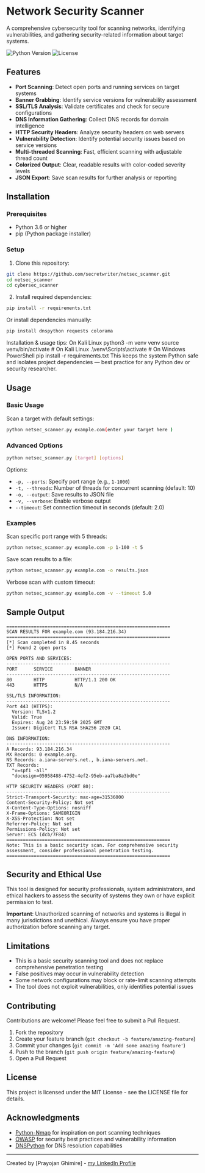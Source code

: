 # Network Security Scanner

A comprehensive cybersecurity tool for scanning networks, identifying vulnerabilities, and gathering security-related information about target systems.

![Python Version](https://img.shields.io/badge/python-3.6+-blue.svg)
![License](https://img.shields.io/badge/license-MIT-green.svg)

## Features

- **Port Scanning**: Detect open ports and running services on target systems
- **Banner Grabbing**: Identify service versions for vulnerability assessment
- **SSL/TLS Analysis**: Validate certificates and check for secure configurations
- **DNS Information Gathering**: Collect DNS records for domain intelligence
- **HTTP Security Headers**: Analyze security headers on web servers
- **Vulnerability Detection**: Identify potential security issues based on service versions
- **Multi-threaded Scanning**: Fast, efficient scanning with adjustable thread count
- **Colorized Output**: Clear, readable results with color-coded severity levels
- **JSON Export**: Save scan results for further analysis or reporting

## Installation

### Prerequisites

- Python 3.6 or higher
- pip (Python package installer)

### Setup

1. Clone this repository:

```bash
git clone https://github.com/secretwriter/netsec_scanner.git
cd netsec_scanner
cd cybersec_scanner
```

2. Install required dependencies:

```bash
pip install -r requirements.txt
```

Or install dependencies manually:

```bash
pip install dnspython requests colorama
```
Installation & usage tips:
On Kali Linux
python3 -m venv venv
source venv/bin/activate     # On Kali Linux
.\venv\Scripts\activate      # On Windows PowerShell
pip install -r requirements.txt
This keeps the system Python safe and isolates project dependencies — best practice for any Python dev or security researcher.


## Usage

### Basic Usage

Scan a target with default settings:

```bash
python netsec_scanner.py example.com(enter your target here )
```

### Advanced Options

```bash
python netsec_scanner.py [target] [options]
```

Options:

- `-p, --ports`: Specify port range (e.g., `1-1000`)
- `-t, --threads`: Number of threads for concurrent scanning (default: 10)
- `-o, --output`: Save results to JSON file
- `-v, --verbose`: Enable verbose output
- `--timeout`: Set connection timeout in seconds (default: 2.0)

### Examples

Scan specific port range with 5 threads:

```bash
python netsec_scanner.py example.com -p 1-100 -t 5
```

Save scan results to a file:

```bash
python netsec_scanner.py example.com -o results.json
```

Verbose scan with custom timeout:

```bash
python netsec_scanner.py example.com -v --timeout 5.0
```

## Sample Output

```
============================================================
SCAN RESULTS FOR example.com (93.184.216.34)
============================================================
[*] Scan completed in 8.45 seconds
[*] Found 2 open ports

OPEN PORTS AND SERVICES:
------------------------------------------------------------
PORT      SERVICE        BANNER
------------------------------------------------------------
80        HTTP           HTTP/1.1 200 OK
443       HTTPS          N/A

SSL/TLS INFORMATION:
------------------------------------------------------------
Port 443 (HTTPS):
  Version: TLSv1.2
  Valid: True
  Expires: Aug 24 23:59:59 2025 GMT
  Issuer: DigiCert TLS RSA SHA256 2020 CA1

DNS INFORMATION:
------------------------------------------------------------
A Records: 93.184.216.34
MX Records: 0 example.org.
NS Records: a.iana-servers.net., b.iana-servers.net.
TXT Records:
  "v=spf1 -all"
  "docusign=05958488-4752-4ef2-95eb-aa7ba8a3bd0e"

HTTP SECURITY HEADERS (PORT 80):
------------------------------------------------------------
Strict-Transport-Security: max-age=31536000
Content-Security-Policy: Not set
X-Content-Type-Options: nosniff
X-Frame-Options: SAMEORIGIN
X-XSS-Protection: Not set
Referrer-Policy: Not set
Permissions-Policy: Not set
Server: ECS (dcb/7F84)
============================================================
Note: This is a basic security scan. For comprehensive security assessment, consider professional penetration testing.
============================================================
```

## Security and Ethical Use

This tool is designed for security professionals, system administrators, and ethical hackers to assess the security of systems they own or have explicit permission to test.

**Important**: Unauthorized scanning of networks and systems is illegal in many jurisdictions and unethical. Always ensure you have proper authorization before scanning any target.

## Limitations

- This is a basic security scanning tool and does not replace comprehensive penetration testing
- False positives may occur in vulnerability detection
- Some network configurations may block or rate-limit scanning attempts
- The tool does not exploit vulnerabilities, only identifies potential issues

## Contributing

Contributions are welcome! Please feel free to submit a Pull Request.

1. Fork the repository
2. Create your feature branch (`git checkout -b feature/amazing-feature`)
3. Commit your changes (`git commit -m 'Add some amazing feature'`)
4. Push to the branch (`git push origin feature/amazing-feature`)
5. Open a Pull Request

## License

This project is licensed under the MIT License - see the LICENSE file for details.

## Acknowledgments

- [Python-Nmap](https://pypi.org/project/python-nmap/) for inspiration on port scanning techniques
- [OWASP](https://owasp.org/) for security best practices and vulnerability information
- [DNSPython](https://www.dnspython.org/) for DNS resolution capabilities

---

Created by [Prayojan Ghimire] - [my LinkedIn Profile](https://www.linkedin.com/in/prayojan-ghimire-09175733b/)
